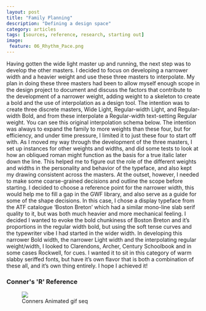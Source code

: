 ```yaml
---
layout: post
title: "Family Planning"
description: "Defining a design space"
category: articles
tags: [sources, reference, research, starting out]
image: 
 feature: 06_Rhythm_Pace.png
---
```


Having gotten the wide light master up and running, the next step was to develop the other masters. I decided to focus on developing a narrower width and a heavier weight and use these three masters to interpolate. My plan in doing these three masters had been to allow myself enough scope in the design project to document and discuss the factors that contribute to the development of a narrower weight, adding weight to a skeleton to create a bold and the use of interpolation as a design tool. The intention was to create three discrete masters, Wide Light, Regular-width Light, and Regular-width Bold, and from these interpolate a Regular-width text-setting Regular weight. You can see this original interpolation schema below. The intention was always to expand the family to more weights than these four, but for efficiency, and under time pressure, I limited it to just these four to start off with. As I moved my way through the development of the three masters, I set up instances for other weights and widths, and did some tests to look at how an obliqued roman might function as the basis for a true italic later down the line. This helped me to figure out the role of the different weights and widths in the personality and behavior of the typeface, and also kept my drawing consistent across the masters. At the outset, however, I needed to make some coarse-grained decisions and outline the scope before starting. I decided to choose a reference point for the narrower width, this would help me to fill a gap in the GWF library, and also serve as a guide for some of the shape decisions. In this case, I chose a display typeface from the ATF catalogue ‘Boston Breton’ which had a similar mono-line slab serif quality to it, but was both much heavier and more mechanical feeling. I decided I wanted to evoke the bold chunkiness of Boston Breton and it’s proportions in the regular width bold, but using the soft tense curves and the typewriter vibe I had started in the wider width. In developing this narrower Bold width, the narrower Light width and the interpolating regular weight/width, I looked to Clarendons, Archer, Century Schoolbook and in some cases Rockwell, for cues. I wanted it to sit in this category of warm slabby seriffed fonts, but have it’s own flavor that is both a combination of these all, and it’s own thing entirely. I hope I achieved it!

### Conner's 'R' Reference

<figure>
	<img src=Illustrations_Conners R_01 copy 2.png)>
	<figcaption>Conners Animated gif seq</figcaption>
</figure>

